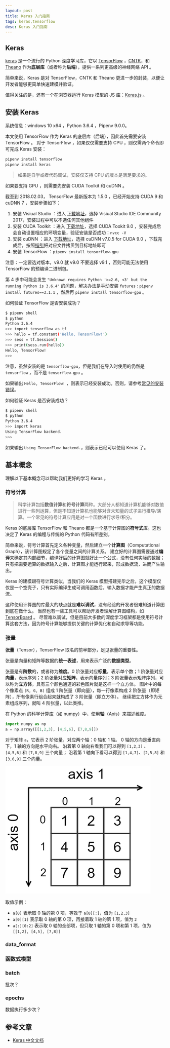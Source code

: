 ```yaml
---
layout: post
title: Keras 入门指南
tags: keras,tensorflow
desc: Keras 入门指南
---
```


## Keras

[keras](https://keras.io/) 是一个流行的 Python 深度学习库，它以 [TensorFlow](https://github.com/tensorflow/tensorflow) ，[CNTK](https://github.com/Microsoft/cntk)，和 [Theano](https://github.com/Theano/Theano) 作为**底层库**（或者称为**后端**），提供一系列更高级的神经网络 API 。

简单来说，Keras 是对 TensorFlow，CNTK 和 Theano 更进一步的封装，以便让开发者能够更简单快速建模并验证。

值得关注的是，还有一个在浏览器运行 Keras 模型的 JS 库：[Keras.js](https://github.com/transcranial/keras-js) 。

## 安装 Keras

系统信息：windows 10 x64 ，Python 3.6.4 ，Pipenv 9.0.0。

本文使用 TensorFlow 作为 Keras 的底层库（后端），因此首先需要安装 TensorFlow 。
对于 TensorFlow ，如果仅仅需要支持 CPU ，则仅需两个命令即可完成 Keras 安装：

```bash
pipenv install tensorflow
pipenv install keras
```

> 如果是自学或者代码调试，安装仅支持 CPU 的版本是满足要求的。

如果要支持 GPU ，则需要先安装 CUDA Toolkit 和 cuDNN 。

截至到 2018.02.03， TensorFlow 最新版本为 1.5.0 ，已经开始支持 CUDA 9 和 cuDNN 7 ，安装步骤如下：

1. 安装 Visiual Studio ：进入 [下载地址](https://www.visualstudio.com/)，选择 Visiual Studio IDE Community 2017，安装过程中可以不选任何其他组件
2. 安装 CUDA Toolkit ：进入 [下载地址](https://developer.nvidia.com/cuda-toolkit-archive)，选择 CUDA Tookit 9.0 ，安装完成后会自动设置相应的环境变量，验证安装是否成功：`nvcc -V`
3. 安装 cuDNN ：进入 [下载地址](https://developer.nvidia.com/cudnn)，选择 cuDNN v7.0.5 for CUDA 9.0 ，下载完成后，按照[指引](http://docs.nvidia.com/deeplearning/sdk/cudnn-install/index.html#installwindows)把对应文件拷贝到目标地址即可
4. 安装 TensorFlow ：`pipenv install tensorflow-gpu` 

注意：一定要选对版本，v9.0 就 v9.0 不要选择 v9.1 ，否则可能无法使用 TensorFlow 的预编译二进制包。

第 4 步中可能会发生 `"Unknown requires Python '>=2.6, <3' but the running Python is 3.6.4"` 的[问题](https://github.com/tensorflow/tensorflow/issues/16478)，解决办法是手动安装 `futures` : `pipenv install futures==3.1.1` ，然后再 `pipenv install tensorflow-gpu` 。

如何验证 TensorFlow 是否安装成功？

```bash
$ pipenv shell
$ python
Python 3.6.4 
>>> import tensorflow as tf
>>> hello = tf.constant('Hello, TensorFlow!')
>>> sess = tf.Session()
>>> print(sess.run(hello))
Hello, TensorFlow!
>>> 
```

注意，虽然安装的是 `tensorflow-gpu`，但是我们在导入时使用的仍然是 `tensorflow` ，而不是 `tensorflow-gpu` 。

如果输出 `Hello, TensorFlow!` ，则表示已经安装成功。否则，请参考[常见的安装错误](https://www.tensorflow.org/install/install_windows?hl=zh-cn#common_installation_problems)。

如何验证 Keras 是否安装成功？

```bash
$ pipenv shell
$ python
Python 3.6.4 
>>> import keras
Using TensorFlow backend.
>>>
```

如果输出 `Using TensorFlow backend.`，则表示已经可以使用 Keras 了。

## 基本概念

理解以下基本概念可以帮助我们更好的学习 Keras 。

### 符号计算

> 科学计算包括**数值计算**和**符号计算**两种。大部分人都知道计算机能够对数值进行一些列运算，但是不知道计算机也能够对含未知量的式子进行推导/演算。一个常见的符号计算应用是对一个函数进行求导/积分。

Keras 的底层库 TensorFlow 和 Theano 都是一个基于计算图的**符号式**库。这也决定了 Keras 的编程与传统的 Python 代码有所差别。

简单来说，符号计算首先定义各种变量，然后建立一个**计算图**（Computational Graph），该计算图规定了各个变量之间的计算关系。
建立好的计算图需要通过**编译**来确定其内部细节，编译好后的计算图就好比一个公式，没有任何实际的数据；只有把需要运算的数据输入之后，计算图才能运行起来，形成数据流，进而产生输出。

Keras 的建模跟符号计算类似，当我们的 Keras 模型搭建完毕之后，这个模型仅仅是一个空壳子，只有实际编译生成可调用函数后，输入数据才能产生真正的数据流。

这种使用计算图的库最大的缺点就是**难以调试**，没有经验的开发者很难知道计算图到底在做什么。
当然也有一些工具可以帮助开发者理解计算图结构，如 [TensorBoard](https://github.com/tensorflow/tensorboard) 。
尽管难以调试，但是目前大多数的深度学习框架都是使用符号计算这套方法，因为符号计算能够提供关键的计算优化和自动求导等功能。

### 张量

**张量**（Tensor），TensorFlow 取名的前半部分，足见张量的重要性。

张量是向量和矩阵等数据的**统一表述**，用来表示广泛的**数据类型**。

张量是有**阶数**的，或者称为**维度**。0 阶张量对应**标量**，表示单个数；1 阶张量对应**向量**，表示序列；2 阶张量对应**矩阵**，表示向量序列；3 阶张量表示矩阵序列，可以称为**立方体**，具有三个颜色通道的彩色图片就是这样一个立方体。
图片中的每个像素点 `[R, G, B]` 组成 1 阶张量（即向量），每一行像素构成 2 阶张量（即矩阵），所有像素行组合起来就构成了 3 阶张量（即立方体）。
继续把立方体作为元素组成序列，就叫 4 阶张量，以此类推。

在 Python 的科学计算库（如 numpy）中，使用**轴**（Axis）来描述维度。

```python
import numpy as np
a = np.array([[1,2,3], [4,5,6], [7,8,9]])
```

对于矩阵 `a`，它表示 2 阶张量，对应两个轴：0 轴和 1 轴。
0 轴的方向是垂直向下，1 轴的方向是水平向右。
沿着第 0 轴向右看我们可以得到 `[1,2,3]` 、 `[4,5,6]` 和 `[7,8,9]` 三个向量；
沿着第 1 轴向下看可以得到 `[1,4,7]`、`[2,5,8]` 和 `[3,6,9]` 三个向量。

![Numpy Axis](../assets/img/numpy-axis.png)

取值示例：

* `a[0]` 表示取 0 轴的第 0 项，等效于 `a[0][:]`，值为 `[1,2,3]`
* `a[0][1]` 表示取 0 轴的第 0 项，再接着取 1 轴的第 1 项，值为 `2`
* `a[:][0:2]` 表示取 0 轴的全部项，但只取 1 轴的第 0 项和第 1 项，值为 `[[1,2], [4,5], [7,8]]`

### data_format

### 函数式模型

### batch

批次？

### epochs

数据执行多少次？

## 参考文章

* [Keras 中文文档](https://keras-cn.readthedocs.io/en/latest/)
